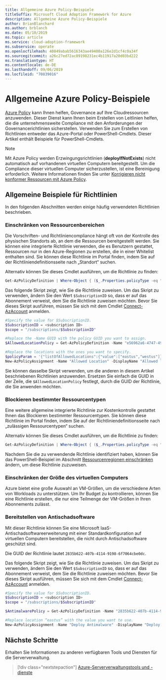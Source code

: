 ```yaml
---
title: Allgemeine Azure Policy-Beispiele
titleSuffix: Microsoft Cloud Adoption Framework for Azure
description: Allgemeine Azure Policy-Beispiele
author: BrianBlanchard
ms.author: brblanch
ms.date: 05/10/2019
ms.topic: article
ms.service: cloud-adoption-framework
ms.subservice: operate
ms.openlocfilehash: 40849abab5616343ae49400a126e2d1cf4c0a34f
ms.sourcegitcommit: a26c27ed72ac89198231ec4b11917a20d03bd222
ms.translationtype: HT
ms.contentlocale: de-DE
ms.lasthandoff: 09/06/2019
ms.locfileid: "70839016"
---
```

# <a name="common-azure-policy-examples"></a>Allgemeine Azure Policy-Beispiele

[Azure Policy](https://docs.microsoft.com/azure/governance/policy/overview) kann Ihnen helfen, Governance auf Ihre Cloudressourcen anzuwenden. Dieser Dienst kann Ihnen beim Erstellen von Leitlinien helfen, die die unternehmensweite Compliance mit den Anforderungen der Governancerichtlinien sicherstellen. Verwenden Sie zum Erstellen von Richtlinien entweder das Azure-Portal oder PowerShell-Cmdlets. Dieser Artikel enthält Beispiele für PowerShell-Cmdlets.

> [!NOTE]
> Mit Azure Policy werden Erzwingungsrichtlinien (**deployIfNotExists**) nicht automatisch auf vorhandenen virtuellen Computern bereitgestellt. Um die Compliance dieser virtuellen Computer sicherzustellen, ist eine Bereinigung erforderlich. Weitere Informationen finden Sie unter [Korrigieren nicht konformer Ressourcen mit Azure Policy](https://docs.microsoft.com/en-us/azure/governance/policy/how-to/remediate-resources).

## <a name="common-policy-examples"></a>Allgemeine Beispiele für Richtlinien

In den folgenden Abschnitten werden einige häufig verwendeten Richtlinien beschrieben.

### <a name="restrict-resource-regions"></a>Einschränken von Ressourcenbereichen

Die Vorschriften- und Richtliniencompliance hängt oft von der Kontrolle des physischen Standorts ab, an dem die Ressourcen bereitgestellt werden. Sie können eine integrierte Richtlinie verwenden, die es Benutzern gestattet, Ressourcen nur in den Azure-Regionen zu erstellen, die in einer Whitelist enthalten sind. Sie können diese Richtlinie im Portal finden, indem Sie auf der Richtliniendefinitionsseite nach „Standort“ suchen.

Alternativ können Sie dieses Cmdlet ausführen, um die Richtlinie zu finden:

```powershell
Get-AzPolicyDefinition | Where-Object { ($_.Properties.policyType -eq "BuiltIn") -and ($_.Properties.displayName -like "*location*") }
```

Das folgende Skript zeigt, wie Sie die Richtlinie zuweisen. Um das Skript zu verwenden, ändern Sie den Wert `$SubscriptionID` so, dass er auf das Abonnement verweist, dem Sie die Richtlinie zuweisen möchten. Bevor Sie dieses Skript ausführen, müssen Sie sich mit dem Cmdlet [Connect-AzAccount](https://docs.microsoft.com/powershell/module/az.accounts/connect-azaccount?view=azps-2.1.0) anmelden.

```powershell
#Specify the value for $SubscriptionID.
$SubscriptionID = <subscription ID>
$scope = "/subscriptions/$SubscriptionID"

#Replace the -Name GUID with the policy GUID you want to assign.
$AllowedLocationPolicy = Get-AzPolicyDefinition -Name "e56962a6-4747-49cd-b67b-bf8b01975c4c"

#Replace the locations with the ones you want to specify.
$policyParam = '{"listOfAllowedLocations":{"value":["eastus","westus"]}}'
New-AzPolicyAssignment -Name "Allowed Location" -DisplayName "Allowed locations for resource creation" -Scope $scope -PolicyDefinition $AllowedLocationPolicy -Location eastus -PolicyParameter $policyparam
```

Sie können dasselbe Skript verwenden, um die anderen in diesem Artikel beschriebenen Richtlinien anzuwenden. Ersetzen Sie einfach die GUID in der Zeile, die `$AllowedLocationPolicy` festlegt, durch die GUID der Richtlinie, die Sie anwenden möchten.

### <a name="block-certain-resource-types"></a>Blockieren bestimmter Ressourcentypen

Eine weitere allgemeine integrierte Richtlinie zur Kostenkontrolle gestattet Ihnen das Blockieren bestimmter Ressourcentypen. Sie können diese Richtlinie im Portal finden, indem Sie auf der Richtliniendefinitionsseite nach „zulässigen Ressourcentypen“ suchen.

Alternativ können Sie dieses Cmdlet ausführen, um die Richtlinie zu finden:

```powershell
Get-AzPolicyDefinition | Where-Object { ($_.Properties.policyType -eq "BuiltIn") -and ($_.Properties.displayName -like "*allowed resource types") }
```

Nachdem Sie die zu verwendende Richtlinie identifiziert haben, können Sie das PowerShell-Beispiel im Abschnitt [Ressourcenregionen einschränken](#restrict-resource-regions) ändern, um diese Richtlinie zuzuweisen.

### <a name="restrict-vm-size"></a>Einschränken der Größe des virtuellen Computers

Azure bietet eine große Auswahl an VM-Größen, um die verschiedene Arten von Workloads zu unterstützen. Um Ihr Budget zu kontrollieren, können Sie eine Richtlinie erstellen, die nur eine Teilmenge der VM-Größen in Ihren Abonnements zulässt.

### <a name="deploy-antimalware"></a>Bereitstellen von Antischadsoftware

Mit dieser Richtlinie können Sie eine Microsoft IaaS-Antischadsoftwareerweiterung mit einer Standardkonfiguration auf virtuellen Computern bereitstellen, die nicht durch Antischadsoftware geschützt sind.

Die GUID der Richtlinie lautet `2835b622-407b-4114-9198-6f7064cbe0dc`.

Das folgende Skript zeigt, wie Sie die Richtlinie zuweisen. Um das Skript zu verwenden, ändern Sie den Wert `$SubscriptionID` so, dass er auf das Abonnement verweist, dem Sie die Richtlinie zuweisen möchten. Bevor Sie dieses Skript ausführen, müssen Sie sich mit dem Cmdlet [Connect-AzAccount](https://docs.microsoft.com/powershell/module/az.accounts/connect-azaccount?view=azps-2.1.0) anmelden.

```powershell
#Specify the value for $SubscriptionID.
$SubscriptionID = <subscription ID>
$scope = "/subscriptions/$SubscriptionID"

$AntimalwarePolicy = Get-AzPolicyDefinition -Name "2835b622-407b-4114-9198-6f7064cbe0dc"

#Replace location “eastus” with the value you want to use.
New-AzPolicyAssignment -Name "Deploy Antimalware" -DisplayName "Deploy default Microsoft IaaSAntimalware extension for Windows Server" -Scope $scope -PolicyDefinition $AntimalwarePolicy -Location eastus –AssignIdentity

```

## <a name="next-steps"></a>Nächste Schritte

Erhalten Sie Informationen zu anderen verfügbaren Tools und Diensten für die Serververwaltung.

> [!div class="nextstepaction"]
> [Azure-Serververwaltungstools und -dienste](./tools-services.md)
